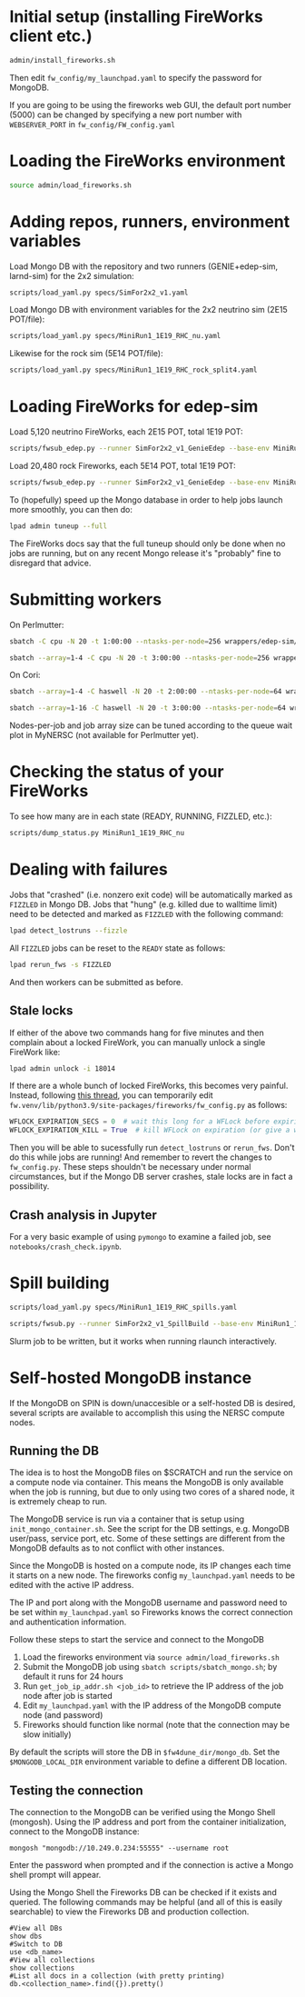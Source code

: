 # Initial setup (installing FireWorks client etc.)

``` bash
admin/install_fireworks.sh
```

Then edit `fw_config/my_launchpad.yaml` to specify the password for MongoDB.

If you are going to be using the fireworks web GUI, the default port number (5000) can be changed by specifying a new port number with `WEBSERVER_PORT` in `fw_config/FW_config.yaml`

# Loading the FireWorks environment

``` bash
source admin/load_fireworks.sh
```

# Adding repos, runners, environment variables

Load Mongo DB with the repository and two runners (GENIE+edep-sim, larnd-sim)
for the 2x2 simulation:

``` bash
scripts/load_yaml.py specs/SimFor2x2_v1.yaml
```

Load Mongo DB with environment variables for the 2x2 neutrino sim (2E15
POT/file):

``` bash
scripts/load_yaml.py specs/MiniRun1_1E19_RHC_nu.yaml
```

Likewise for the rock sim (5E14 POT/file):

``` bash
scripts/load_yaml.py specs/MiniRun1_1E19_RHC_rock_split4.yaml
```

# Loading FireWorks for edep-sim

Load 5,120 neutrino FireWorks, each 2E15 POT, total 1E19 POT:

``` bash
scripts/fwsub_edep.py --runner SimFor2x2_v1_GenieEdep --base-env MiniRun1_1E19_RHC_nu --size 5120
```

Load 20,480 rock Fireworks, each 5E14 POT, total 1E19 POT:

``` bash
scripts/fwsub_edep.py --runner SimFor2x2_v1_GenieEdep --base-env MiniRun1_1E19_RHC_rock_split4 --size 20480
```

To (hopefully) speed up the Mongo database in order to help jobs launch more
smoothly, you can then do:

``` bash
lpad admin tuneup --full
```

The FireWorks docs say that the full tuneup should only be done when no jobs are
running, but on any recent Mongo release it's "probably" fine to disregard that
advice.

# Submitting workers

On Perlmutter:

``` bash
sbatch -C cpu -N 20 -t 1:00:00 --ntasks-per-node=256 wrappers/edep-sim/edep_sim_job_fw_auto.sh MiniRun1_1E19_RHC_rock_nu

sbatch --array=1-4 -C cpu -N 20 -t 3:00:00 --ntasks-per-node=256 wrappers/edep-sim/edep_sim_job_fw_auto.sh MiniRun1_1E19_RHC_rock_split4
```

On Cori:

``` bash
sbatch --array=1-4 -C haswell -N 20 -t 2:00:00 --ntasks-per-node=64 wrappers/edep-sim/edep_sim_job_fw_auto.sh MiniRun1_1E19_RHC_rock_nu

sbatch --array=1-16 -C haswell -N 20 -t 3:00:00 --ntasks-per-node=64 wrappers/edep-sim/edep_sim_job_fw_auto.sh MiniRun1_1E19_RHC_rock_split4
```

Nodes-per-job and job array size can be tuned according to the queue wait plot
in MyNERSC (not available for Perlmutter yet).

# Checking the status of your FireWorks

To see how many are in each state (READY, RUNNING, FIZZLED, etc.):

``` bash
scripts/dump_status.py MiniRun1_1E19_RHC_nu
```


# Dealing with failures

Jobs that "crashed" (i.e. nonzero exit code) will be automatically marked as
`FIZZLED` in Mongo DB. Jobs that "hung" (e.g. killed due to walltime limit) need
to be detected and marked as `FIZZLED` with the following command:

``` bash
lpad detect_lostruns --fizzle
```

All `FIZZLED` jobs can be reset to the `READY` state as follows:

``` bash
lpad rerun_fws -s FIZZLED
```

And then workers can be submitted as before.

## Stale locks

If either of the above two commands hang for five minutes and then complain
about a locked FireWork, you can manually unlock a single FireWork like:

``` bash
lpad admin unlock -i 18014
```

If there are a whole bunch of locked FireWorks, this becomes very painful.
Instead, following [this
thread](https://matsci.org/t/painful-resolution-of-lockedworkflowerror-with-large-jobs/40156),
you can temporarily edit `fw.venv/lib/python3.9/site-packages/fireworks/fw_config.py` as follows:

``` python
WFLOCK_EXPIRATION_SECS = 0  # wait this long for a WFLock before expiring
WFLOCK_EXPIRATION_KILL = True  # kill WFLock on expiration (or give a warning)
```

Then you will be able to sucessfully run `detect_lostruns` or `rerun_fws`. Don't
do this while jobs are running! And remember to revert the changes to
`fw_config.py`. These steps shouldn't be necessary under normal circumstances,
but if the Mongo DB server crashes, stale locks are in fact a possibility.

## Crash analysis in Jupyter

For a very basic example of using `pymongo` to examine a failed job, see
`notebooks/crash_check.ipynb`.

# Spill building

``` bash
scripts/load_yaml.py specs/MiniRun1_1E19_RHC_spills.yaml

scripts/fwsub.py --runner SimFor2x2_v1_SpillBuild --base-env MiniRun1_1E19_RHC_spills --size 5
```

Slurm job to be written, but it works when running rlaunch interactively.

# Self-hosted MongoDB instance

If the MongoDB on SPIN is down/unaccesible or a self-hosted DB is desired,
several scripts are available to accomplish this using the NERSC compute nodes.

## Running the DB

The idea is to host the MongoDB files on $SCRATCH and run the service on a compute node via container. 
This means the MongoDB is only available when the job is running, but due to only using two cores of a
shared node, it is extremely cheap to run.

The MongoDB service is run via a container that is setup using `init_mongo_container.sh`. See the script
for the DB settings, e.g. MongoDB user/pass, service port, etc. Some of these settings are different from
the MongoDB defaults as to not conflict with other instances.

Since the MongoDB is hosted on a compute node, its IP changes each time it starts on a new node. The
fireworks config `my_launchpad.yaml` needs to be edited with the active IP address.

The IP and port along with the MongoDB username and password need to be set within `my_launchpad.yaml`
so Fireworks knows the correct connection and authentication information.

Follow these steps to start the service and connect to the MongoDB
1. Load the fireworks environment via `source admin/load_fireworks.sh`
2. Submit the MongoDB job using `sbatch scripts/sbatch_mongo.sh`; by default it runs for 24 hours
3. Run `get_job_ip_addr.sh <job_id>` to retrieve the IP address of the job node after job is started
4. Edit `my_launchpad.yaml` with the IP address of the MongoDB compute node (and password)
5. Fireworks should function like normal (note that the connection may be slow initially)

By default the scripts will store the DB in `$fw4dune_dir/mongo_db`. Set the `$MONGODB_LOCAL_DIR`
environment variable to define a different DB location.

## Testing the connection

The connection to the MongoDB can be verified using the Mongo Shell (mongosh). Using the IP address and port
from the container initialization, connect to the MongoDB instance:
```
mongosh "mongodb://10.249.0.234:55555" --username root
```
Enter the password when prompted and if the connection is active a Mongo shell prompt will appear.

Using the Mongo Shell the Fireworks DB can be checked if it exists and queried. The following commands may
be helpful (and all of this is easily searchable) to view the Fireworks DB and production collection.
```
#View all DBs
show dbs
#Switch to DB
use <db_name>
#View all collections
show collections
#List all docs in a collection (with pretty printing)
db.<collection_name>.find({}).pretty()
```

